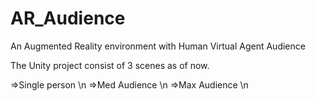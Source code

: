 # AR_Audience
An Augmented Reality environment with Human Virtual Agent Audience

The Unity project consist of 3 scenes as of now. 

=>Single person \n
=>Med Audience \n
=>Max Audience \n

